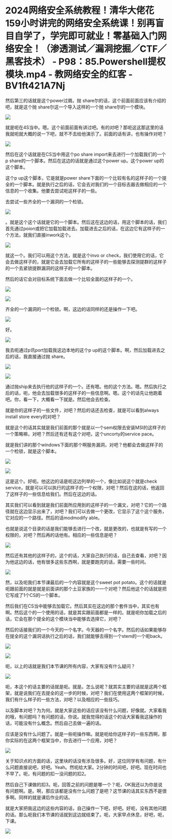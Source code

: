 # 2024网络安全系统教程！清华大佬花159小时讲完的网络安全系统课！别再盲目自学了，学完即可就业！零基础入门网络安全！（渗透测试／漏洞挖掘／CTF／黑客技术） - P98：85.Powershell提权模块.mp4 - 教网络安全的红客 - BV1ft421A7Nj

然后第三的话就是这个power过屑。抛 share尔的话，这个前面前面应该有介绍的吧，就是这个抛 share尔这一个导入这样的一个抛 share尔的一个模块。



![](img/d737ce2577d62566150ac632d87e79ce_1.png)

就是呃在4S当中。嗯。这个前面前面有讲过吧。有的对吧？那呃这这那这里的话我就呃就大概的说一下吧，就不不去给他演示了。前面的话有讲，也有操作对吧？



![](img/d737ce2577d62566150ac632d87e79ce_3.png)

然后在这个话就是在CS当中用这个po share import来去进行一个加载我们的一个p share的一个脚本。然后在这边的话就是通过这个power up。这个power up的这个脚本。

这个p up这个脚本，它是就是power share下面的一个比较有名的这样子的一个提全的一个脚本。就是执行之后的话，它会去对我们的一个目标去器去做相应的一个信息的一个收集。他要去尝试呃这样子的一些。

去尝试一些齐全的一个漏洞的一个检锁。

![](img/d737ce2577d62566150ac632d87e79ce_5.png)

。就是这个这个话就是它的一个脚本。然后这在这边的话，用这个脚本的话，我们首先通过poion或把它加载加载进去。加载进去之后的话，在这边它有这样子的一个方法，就我们直接inwork这个。



![](img/d737ce2577d62566150ac632d87e79ce_7.png)

就这一个。我们可以用这个方法，就是这个invo or check，我们使用它的话，它会去做这样子的，就是它会去加载它所有的这样子的一些能够去探测提群的这样子的一个去紧锁提群漏洞的这样子的一个脚本。

然后的话它会对目标系统下面去做一个比较全面的这样子的一个。

![](img/d737ce2577d62566150ac632d87e79ce_9.png)

![](img/d737ce2577d62566150ac632d87e79ce_10.png)

齐全的一个漏洞的一个检锁。啊，这边的话同样的还是操作一下吧。

![](img/d737ce2577d62566150ac632d87e79ce_12.png)

好。

![](img/d737ce2577d62566150ac632d87e79ce_14.png)

我去呃通过p讯port加载我这边本地的这个p up的这个脚本。啊，然后加载进去之后的话，我直接通过抛 share。



![](img/d737ce2577d62566150ac632d87e79ce_16.png)

![](img/d737ce2577d62566150ac632d87e79ce_17.png)

通过抛ship来去执行他的这样子的一个。还有嗯。他的这个方法。嗯。然后执行之后的话，呃，他会去加载很多的这样子的一些信息啊。嗯。这个的话先让他跑着吧。你，看一下，大概看一下就是。然后他会去检查。

就是你的这样子的一些文件，对吧？然后的话还去检查，就是可以看到always install store every的对吧？

就是这个的话其实就是我们前面的那个就是以一个sem权限去安装MSI的这样子的一个策略嘛，对吧？然后还有还有这个对吧，这个uncorty的service pace。

就是我们讲的那个windows下面的那个啊服务漏洞，对吧？他都会去做这样子的一个检锁，就是这个脚本。

![](img/d737ce2577d62566150ac632d87e79ce_19.png)

![](img/d737ce2577d62566150ac632d87e79ce_20.png)

这是这个。好呃。他这边的话是呃这边列举的一个，像比如说这个就是check service，就是可以可以执行的这样子的一个权限，对吧？然后在这的话，他返回了这样子的一些信息给我们。然后在这边的话。

其实我们可以看到就是我们前面所应用到的这样子的一个漏文，对吧？它的一个路径就在这边显示出来了，对吧？我们可以去做一个更改，它显示了这个这个服务，它对应的一个路径。然后的话modmodify able。

也就是说这个目录的话是我们能够去进行一个改，就是更改的，也就是有写的一个权限的，对吧？然后再的话他有。相应的一些信息是吧？



![](img/d737ce2577d62566150ac632d87e79ce_22.png)

然后还有其他的这样子的，这个的话，大家自己执行的话，自己去查看，对吧？因为他这边的话，他有很多这些东西啊，就是要跑完的话，需要一些时间。



![](img/d737ce2577d62566150ac632d87e79ce_24.png)

然，以及呃我们本节课最后的一个内容就是这个sweet pot potato。这个的话就是呃跟前面的就是就是前面讲的那个土豆家族的一一个对吧？然后他这个的话就是把它写成了1个CS的一个脚本。

然后我们在CS当中能够去加载它。然后其实在这边的那个套件当中，其实也有啊。然后这个的一个使用的话，就是其实跟前面都是一样的。就是呃你加载之后的话，它会在那个提全的这个模块当中能够去选择它，对吧？

然后的话接我们的一个今天的一个名字。今天器的一个名字。然后的话如果能够存在提全的这个漏洞话执行之后的话，我们就能够去得到一个stem的一个呃back。



![](img/d737ce2577d62566150ac632d87e79ce_26.png)

![](img/d737ce2577d62566150ac632d87e79ce_27.png)

呃，以上的话就是我们本节课的所有内容，大家有没有什么疑问？

![](img/d737ce2577d62566150ac632d87e79ce_29.png)

呃，本这个的话主要的话就是呃。就是。怎么说呢？就其实主要的话就是这两个框架，就是说我们在去提全的这一步的时候，对吧？我们在使用这两个框架的时候，我们有什么样子的一些方法，对吧？以及相应的一些技巧。

以及脚本对吧？为为何。就是大家这些的话应该没有什么问题，好像就。大家看我的哦，有问题吗？有问题的话，你说。就我觉得的话这个的话大家看我这操作的话，可能没有什么概念。然后自己去做一遍的话。

应该是没有什么问题了。就是一些呃操作嘛。就是呃给你这样子的一些东西啊，那你实际的在这两个框架当中，你去进行一个应用，对吧？



![](img/d737ce2577d62566150ac632d87e79ce_31.png)

关于知识点的方面的话，这里块的话没有涉及很多。好，这位同学有有问题，有什么问题直接说吧，好吧。Yeah。然呃给大家。2分钟的时间吧，好吧。现在时间也不早了。呃，有问题的扣一没问题的扣2。

然后自己下课做的扣3。呃，回答之前的问题是哪一个？呃，OK我还以为你是说有问题啊。是。啊，那应该都是没有什么问题了是吧？这节课的话其实东西不是很多啊。同样的就是课后作业的话。

就是大家把我这边的这些内容的话，自己操作一下吧，好吧。好呃，没有其他问题的话。那么呃我们本节课的话就到这边就结束了。呃，大家早点休息，好吧，呃，下课。



![](img/d737ce2577d62566150ac632d87e79ce_33.png)